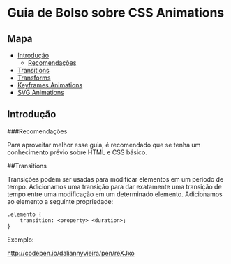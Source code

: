 # Guia de Bolso sobre CSS Animations

## Mapa

* [Introdução](#introdução)
	* [Recomendações](#recomendações)
* [Transitions](#transitions)
* [Transforms](#transforms)
* [Keyframes Animations](#keyframes-animations)
* [SVG Animations](#svg-animations)

## Introdução

###Recomendações

Para aproveitar melhor esse guia, é recomendado que se tenha um conhecimento prévio sobre HTML e CSS básico.

##Transitions

Transições podem ser usadas para modificar elementos em um período de tempo. Adicionamos uma transição para dar exatamente uma transição de tempo entre uma modificação em um determinado elemento. Adicionamos ao elemento a seguinte propriedade:

	.elemento {
		transition: <property> <duration>;
	}

Exemplo:

http://codepen.io/daliannyvieira/pen/reXJxo
